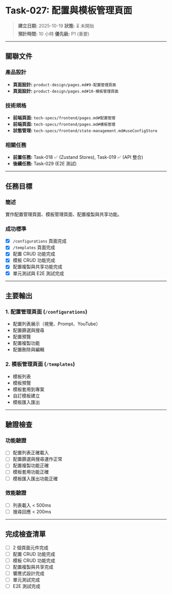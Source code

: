 # Task-027: 配置與模板管理頁面

> **建立日期:** 2025-10-19
> **狀態:** ⏳ 未開始  
> **預計時間:** 10 小時
> **優先級:** P1 (重要)

---

## 關聯文件

### 產品設計
- **頁面設計:** `product-design/pages.md#9-配置管理頁面`
- **頁面設計:** `product-design/pages.md#10-模板管理頁面`

### 技術規格
- **前端頁面:** `tech-specs/frontend/pages.md#配置管理`
- **前端頁面:** `tech-specs/frontend/pages.md#模板管理`
- **狀態管理:** `tech-specs/frontend/state-management.md#useConfigStore`

### 相關任務
- **前置任務:** Task-018 ✅ (Zustand Stores), Task-019 ✅ (API 整合)
- **後續任務:** Task-029 (E2E 測試)

---

## 任務目標

### 簡述
實作配置管理頁面、模板管理頁面、配置複製與共享功能。

### 成功標準
- [x] `/configurations` 頁面完成
- [x] `/templates` 頁面完成
- [x] 配置 CRUD 功能完成
- [x] 模板 CRUD 功能完成
- [x] 配置複製與共享功能完成
- [x] 單元測試與 E2E 測試完成

---

## 主要輸出

### 1. 配置管理頁面 (`/configurations`)
- 配置列表展示（視覺、Prompt、YouTube）
- 配置篩選與搜尋
- 配置預覽
- 配置複製功能
- 配置刪除與編輯

### 2. 模板管理頁面 (`/templates`)
- 模板列表
- 模板預覽
- 模板套用到專案
- 自訂模板建立
- 模板匯入匯出

---

## 驗證檢查

### 功能驗證
- [ ] 配置列表正確載入
- [ ] 配置篩選與搜尋運作正常
- [ ] 配置複製功能正確
- [ ] 模板套用功能正確
- [ ] 模板匯入匯出功能正確

### 效能驗證
- [ ] 列表載入 < 500ms
- [ ] 搜尋回應 < 200ms

---

## 完成檢查清單

- [ ] 2 個頁面元件完成
- [ ] 配置 CRUD 功能完成
- [ ] 模板 CRUD 功能完成
- [ ] 配置複製與共享完成
- [ ] 響應式設計完成
- [ ] 單元測試完成
- [ ] E2E 測試完成
